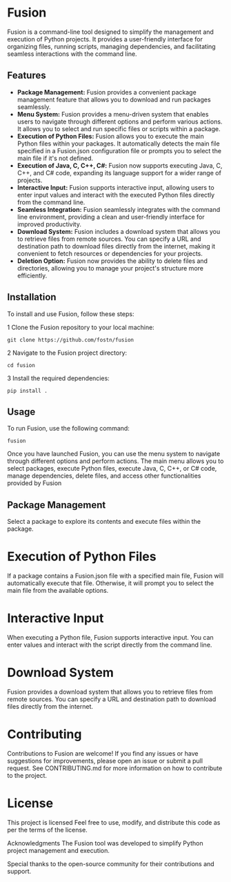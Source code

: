 # Fusion

Fusion is a command-line tool designed to simplify the management and execution of Python projects. It provides a user-friendly interface for organizing files, running scripts, managing dependencies, and facilitating seamless interactions with the command line.

## Features

- **Package Management:** Fusion provides a convenient package management feature that allows you to download and run packages seamlessly.
- **Menu System:** Fusion provides a menu-driven system that enables users to navigate through different options and perform various actions. It allows you to select and run specific files or scripts within a package.
- **Execution of Python Files:** Fusion allows you to execute the main Python files within your packages. It automatically detects the main file specified in a Fusion.json configuration file or prompts you to select the main file if it's not defined.
- **Execution of Java, C, C++, C#:** Fusion now supports executing Java, C, C++, and C# code, expanding its language support for a wider range of projects.
- **Interactive Input:** Fusion supports interactive input, allowing users to enter input values and interact with the executed Python files directly from the command line.
- **Seamless Integration:** Fusion seamlessly integrates with the command line environment, providing a clean and user-friendly interface for improved productivity.
- **Download System:** Fusion includes a download system that allows you to retrieve files from remote sources. You can specify a URL and destination path to download files directly from the internet, making it convenient to fetch resources or dependencies for your projects.
- **Deletion Option:** Fusion now provides the ability to delete files and directories, allowing you to manage your project's structure more efficiently.
## Installation

To install and use Fusion, follow these steps:

1 Clone the Fusion repository to your local machine:

```
git clone https://github.com/fostn/fusion
```
2 Navigate to the Fusion project directory:
```
cd fusion
```
3 Install the required dependencies:
```
pip install .
```
## Usage
To run Fusion, use the following command:
```
fusion
```

Once you have launched Fusion, you can use the menu system to navigate through different options and perform actions. The main menu allows you to select packages, execute Python files, execute Java, C, C++, or C# code, manage dependencies, delete files, and access other functionalities provided by Fusion

## Package Management
Select a package to explore its contents and execute files within the package.

# Execution of Python Files
If a package contains a Fusion.json file with a specified main file, Fusion will automatically execute that file. Otherwise, it will prompt you to select the main file from the available options.

# Interactive Input
When executing a Python file, Fusion supports interactive input. You can enter values and interact with the script directly from the command line.

# Download System
Fusion provides a download system that allows you to retrieve files from remote sources. You can specify a URL and destination path to download files directly from the internet.

# Contributing
Contributions to Fusion are welcome! If you find any issues or have suggestions for improvements, please open an issue or submit a pull request. See CONTRIBUTING.md for more information on how to contribute to the project.

# License
This project is licensed Feel free to use, modify, and distribute this code as per the terms of the license.

Acknowledgments
The Fusion tool was developed to simplify Python project management and execution.

Special thanks to the open-source community for their contributions and support.
